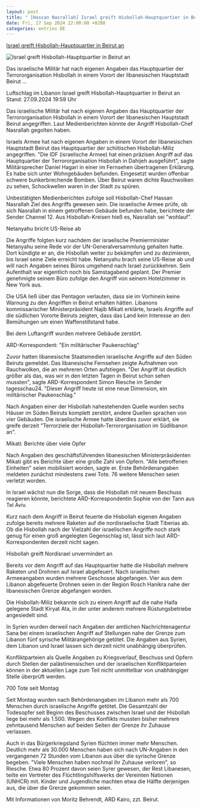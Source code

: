 ```yaml
---
layout: post
title: " [Hassan Nasrallah] Israel greift Hisbollah-Hauptquartier in Beirut an"
date: Fri, 27 Sep 2024 22:00:00 +0200
categories: entries DE
---
```

[Israel greift Hisbollah-Hauptquartier in Beirut an](https://www.tagesschau.de/ausland/asien/hisbollah-israel-beschuss-102.html)

![Israel greift Hisbollah-Hauptquartier in Beirut an](https://images.tagesschau.de/image/1e84a973-0556-498b-b051-2d3b1bcfc2a6/AAABkjRQc9o/AAABkZLhkrw/16x9-1280/angriff-beirut-102.jpg)

Das israelische Militär hat nach eigenen Angaben das Hauptquartier der Terrororganisation Hisbollah in einem Vorort der libanesischen Hauptstadt Beirut ...

Luftschlag im Libanon Israel greift Hisbollah-Hauptquartier in Beirut an Stand: 27.09.2024 19:59 Uhr

Das israelische Militär hat nach eigenen Angaben das Hauptquartier der Terrororganisation Hisbollah in einem Vorort der libanesischen Hauptstadt Beirut angegriffen. Laut Medienberichten könnte der Angriff Hisbollah-Chef Nasrallah gegolten haben.

Israels Armee hat nach eigenen Angaben in einem Vorort der libanesischen Hauptstadt Beirut das Hauptquartier der schiitischen Hisbollah-Miliz angegriffen. "Die IDF (israelische Armee) hat einen präzisen Angriff auf das Hauptquartier der Terrororganisation Hisbollah in Dahijeh ausgeführt", sagte Militärsprecher Daniel Hagari in einer im Fernsehen übertragenen Erklärung. Es habe sich unter Wohngebäuden befunden. Eingesetzt wurden offenbar schwere bunkerbrechende Bomben. Über Beirut waren dichte Rauchwolken zu sehen, Schockwellen waren in der Stadt zu spüren.

Unbestätigten Medienberichten zufolge soll Hisbollah-Chef Hassan Nasrallah Ziel des Angriffs gewesen sein. Die israelische Armee prüfe, ob sich Nasrallah in einem getroffenen Gebäude befunden habe, berichtete der Sender Channel 12. Aus Hisbollah-Kreisen hieß es, Nasrallah sei "wohlauf".

Netanyahu bricht US-Reise ab

Die Angriffe folgten kurz nachdem der israelische Premierminister Netanyahu seine Rede vor der UN-Generalversammlung gehalten hatte. Dort kündigte er an, die Hisbollah weiter zu bekämpfen und zu dezimieren, bis Israel seine Ziele erreicht habe. Netanyahu brach seine US-Reise ab und will nach Angaben seines Büros umgehend nach Israel zurückkehren. Sein Aufenthalt war eigentlich noch bis Samstagabend geplant. Der Premier genehmigte seinem Büro zufolge den Angriff von seinem Hotelzimmer in New York aus.

Die USA ließ über das Pentagon verlauten, dass sie im Vorhinein keine Warnung zu den Angriffen in Beirut erhalten hätten. Libanons kommissarischer Ministerpräsident Najib Mikati erklärte, Israels Angriffe auf die südlichen Vororte Beiruts zeigten, dass das Land kein Interesse an den Bemühungen um einen Waffenstillstand habe.

Bei dem Luftangriff wurden mehrere Gebäude zerstört.

ARD-Korrespondent: "Ein militärischer Paukenschlag"

Zuvor hatten libanesische Staatsmedien israelische Angriffe auf den Süden Beiruts gemeldet. Das libanesische Fernsehen zeigte Aufnahmen von Rauchwolken, die an mehreren Orten aufstiegen. "Der Angriff ist deutlich größer als das, was wir in den letzten Tagen in Beirut schon sehen mussten", sagte ARD-Korrespondent Simon Riesche im Sender tagesschau24. "Dieser Angriff heute ist eine neue Dimension, ein militärischer Paukenschlag."

Nach Angaben einer der Hisbollah nahestehenden Quelle wurden sechs Häuser im Süden Beiruts komplett zerstört, andere Quellen sprachen von vier Gebäuden. Die israelische Armee hatte überdies zuvor erklärt, sie greife derzeit "Terrorziele der Hisbollah-Terrororganisation im Südlibanon an".

Mikati: Berichte über viele Opfer

Nach Angaben des geschäftsführenden libanesischen Ministerpräsidenten Mikati gibt es Berichte über eine große Zahl von Opfern. "Alle betroffenen Einheiten" seien mobilisiert worden, sagte er. Erste Behördenangaben meldeten zunächst mindestens zwei Tote. 76 weitere Menschen seien verletzt worden.

In Israel wächst nun die Sorge, dass die Hisbollah mit neuem Beschuss reagieren könnte, berichtete ARD-Korrespondentin Sophie von der Tann aus Tel Aviv.

Kurz nach dem Angriff in Beirut feuerte die Hisbollah eigenen Angaben zufolge bereits mehrere Raketen auf die nordisraelische Stadt Tiberias ab. Ob die Hisbollah nach der Vielzahl der israelischen Angriffe noch stark genug für einen groß angelegten Gegenschlag ist, lässt sich laut ARD-Korrespondenten derzeit nicht sagen.

Hisbollah greift Nordisrael unvermindert an

Bereits vor dem Angriff auf das Hauptquartier hatte die Hisbollah mehrere Raketen und Drohnen auf Israel abgefeuert. Nach israelischen Armeeangaben wurden mehrere Geschosse abgefangen. Vier aus dem Libanon abgefeuerte Drohnen seien in der Region Rosch Hanikra nahe der libanesischen Grenze abgefangen worden.

Die Hisbollah-Miliz bekannte sich zu einem Angriff auf die nahe Haifa gelegene Stadt Kiryat Ata, in der unter anderem mehrere Rüstungsbetriebe angesiedelt sind.

In Syrien wurden derweil nach Angaben der amtlichen Nachrichtenagentur Sana bei einem israelischen Angriff auf Stellungen nahe der Grenze zum Libanon fünf syrische Militärangehörige getötet. Die Angaben aus Syrien, dem Libanon und Israel lassen sich derzeit nicht unabhängig überprüfen.

Konfliktparteien als Quelle Angaben zu Kriegsverlauf, Beschuss und Opfern durch Stellen der palästinensischen und der israelischen Konfliktparteien können in der aktuellen Lage zum Teil nicht unmittelbar von unabhängiger Stelle überprüft werden.

700 Tote seit Montag

Seit Montag wurden nach Behördenangaben im Libanon mehr als 700 Menschen durch israelische Angriffe getötet. Die Gesamtzahl der Todesopfer seit Beginn des Beschusses zwischen Israel und der Hisbollah liege bei mehr als 1.500. Wegen des Konflikts mussten bisher mehrere zehntausend Menschen auf beiden Seiten der Grenze ihr Zuhause verlassen.

Auch in das Bürgerkriegsland Syrien flüchten immer mehr Menschen. Deutlich mehr als 30.000 Menschen haben sich nach UN-Angaben in den vergangenen 72 Stunden vom Libanon aus über die syrische Grenze begeben. "Viele Menschen haben nochmal ihr Zuhause verloren", so Riesche. Etwa 80 Prozent davon seien Syrer gewesen, der Rest Libanesen, teilte ein Vertreter des Flüchtlingshilfswerks der Vereinten Nationen (UNHCR) mit. Kinder und Jugendliche machten etwa die Hälfte derjenigen aus, die über die Grenze gekommen seien.

Mit Informationen von Moritz Behrendt, ARD Kairo, zzt. Beirut.

